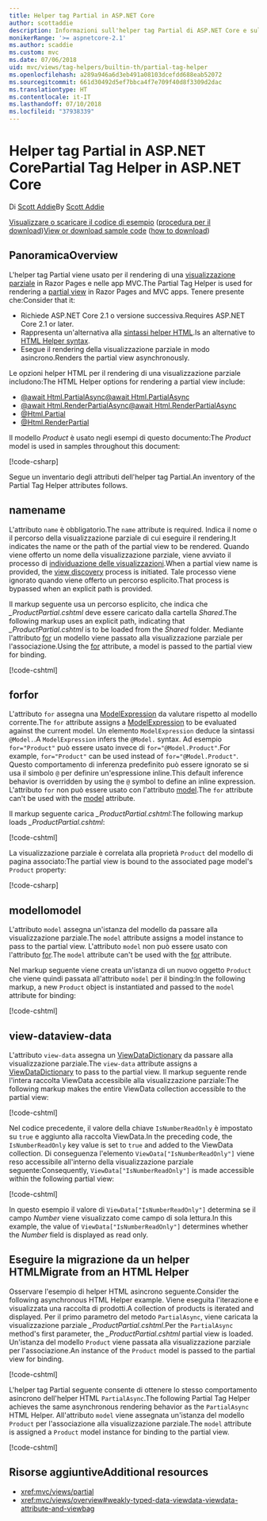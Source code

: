 ```yaml
---
title: Helper tag Partial in ASP.NET Core
author: scottaddie
description: Informazioni sull'helper tag Partial di ASP.NET Core e sul ruolo dei singoli attributi dell'helper nel rendering di una visualizzazione parziale.
monikerRange: '>= aspnetcore-2.1'
ms.author: scaddie
ms.custom: mvc
ms.date: 07/06/2018
uid: mvc/views/tag-helpers/builtin-th/partial-tag-helper
ms.openlocfilehash: a289a946a6d3eb491a08103dcefdd688eab52072
ms.sourcegitcommit: 661d30492d5ef7bbca4f7e709f40d8f3309d2dac
ms.translationtype: HT
ms.contentlocale: it-IT
ms.lasthandoff: 07/10/2018
ms.locfileid: "37938339"
---
```

# <a name="partial-tag-helper-in-aspnet-core"></a><span data-ttu-id="7f244-103">Helper tag Partial in ASP.NET Core</span><span class="sxs-lookup"><span data-stu-id="7f244-103">Partial Tag Helper in ASP.NET Core</span></span>

<span data-ttu-id="7f244-104">Di [Scott Addie](https://github.com/scottaddie)</span><span class="sxs-lookup"><span data-stu-id="7f244-104">By [Scott Addie](https://github.com/scottaddie)</span></span>

<span data-ttu-id="7f244-105">[Visualizzare o scaricare il codice di esempio](https://github.com/aspnet/Docs/tree/master/aspnetcore/mvc/views/tag-helpers/built-in/samples) ([procedura per il download](xref:tutorials/index#how-to-download-a-sample))</span><span class="sxs-lookup"><span data-stu-id="7f244-105">[View or download sample code](https://github.com/aspnet/Docs/tree/master/aspnetcore/mvc/views/tag-helpers/built-in/samples) ([how to download](xref:tutorials/index#how-to-download-a-sample))</span></span>

## <a name="overview"></a><span data-ttu-id="7f244-106">Panoramica</span><span class="sxs-lookup"><span data-stu-id="7f244-106">Overview</span></span>

<span data-ttu-id="7f244-107">L'helper tag Partial viene usato per il rendering di una [visualizzazione parziale](xref:mvc/views/partial) in Razor Pages e nelle app MVC.</span><span class="sxs-lookup"><span data-stu-id="7f244-107">The Partial Tag Helper is used for rendering a [partial view](xref:mvc/views/partial) in Razor Pages and MVC apps.</span></span> <span data-ttu-id="7f244-108">Tenere presente che:</span><span class="sxs-lookup"><span data-stu-id="7f244-108">Consider that it:</span></span>

* <span data-ttu-id="7f244-109">Richiede ASP.NET Core 2.1 o versione successiva.</span><span class="sxs-lookup"><span data-stu-id="7f244-109">Requires ASP.NET Core 2.1 or later.</span></span>
* <span data-ttu-id="7f244-110">Rappresenta un'alternativa alla [sintassi helper HTML](xref:mvc/views/partial#reference-a-partial-view).</span><span class="sxs-lookup"><span data-stu-id="7f244-110">Is an alternative to [HTML Helper syntax](xref:mvc/views/partial#reference-a-partial-view).</span></span>
* <span data-ttu-id="7f244-111">Esegue il rendering della visualizzazione parziale in modo asincrono.</span><span class="sxs-lookup"><span data-stu-id="7f244-111">Renders the partial view asynchronously.</span></span>

<span data-ttu-id="7f244-112">Le opzioni helper HTML per il rendering di una visualizzazione parziale includono:</span><span class="sxs-lookup"><span data-stu-id="7f244-112">The HTML Helper options for rendering a partial view include:</span></span>

* [<span data-ttu-id="7f244-113">@await Html.PartialAsync</span><span class="sxs-lookup"><span data-stu-id="7f244-113">@await Html.PartialAsync</span></span>](/dotnet/api/microsoft.aspnetcore.mvc.rendering.htmlhelperpartialextensions.partialasync)
* [<span data-ttu-id="7f244-114">@await Html.RenderPartialAsync</span><span class="sxs-lookup"><span data-stu-id="7f244-114">@await Html.RenderPartialAsync</span></span>](/dotnet/api/microsoft.aspnetcore.mvc.rendering.htmlhelperpartialextensions.renderpartialasync)
* [@Html.Partial](/dotnet/api/microsoft.aspnetcore.mvc.rendering.htmlhelperpartialextensions.partial)
* [@Html.RenderPartial](/dotnet/api/microsoft.aspnetcore.mvc.rendering.htmlhelperpartialextensions.renderpartial)

<span data-ttu-id="7f244-115">Il modello *Product* è usato negli esempi di questo documento:</span><span class="sxs-lookup"><span data-stu-id="7f244-115">The *Product* model is used in samples throughout this document:</span></span>

[!code-csharp[](samples/TagHelpersBuiltIn/Models/Product.cs)]

<span data-ttu-id="7f244-116">Segue un inventario degli attributi dell'helper tag Partial.</span><span class="sxs-lookup"><span data-stu-id="7f244-116">An inventory of the Partial Tag Helper attributes follows.</span></span>

## <a name="name"></a><span data-ttu-id="7f244-117">name</span><span class="sxs-lookup"><span data-stu-id="7f244-117">name</span></span>

<span data-ttu-id="7f244-118">L'attributo `name` è obbligatorio.</span><span class="sxs-lookup"><span data-stu-id="7f244-118">The `name` attribute is required.</span></span> <span data-ttu-id="7f244-119">Indica il nome o il percorso della visualizzazione parziale di cui eseguire il rendering.</span><span class="sxs-lookup"><span data-stu-id="7f244-119">It indicates the name or the path of the partial view to be rendered.</span></span> <span data-ttu-id="7f244-120">Quando viene offerto un nome della visualizzazione parziale, viene avviato il processo di [individuazione delle visualizzazioni](xref:mvc/views/overview#view-discovery).</span><span class="sxs-lookup"><span data-stu-id="7f244-120">When a partial view name is provided, the [view discovery](xref:mvc/views/overview#view-discovery) process is initiated.</span></span> <span data-ttu-id="7f244-121">Tale processo viene ignorato quando viene offerto un percorso esplicito.</span><span class="sxs-lookup"><span data-stu-id="7f244-121">That process is bypassed when an explicit path is provided.</span></span>

<span data-ttu-id="7f244-122">Il markup seguente usa un percorso esplicito, che indica che *_ProductPartial.cshtml* deve essere caricato dalla cartella *Shared*.</span><span class="sxs-lookup"><span data-stu-id="7f244-122">The following markup uses an explicit path, indicating that *_ProductPartial.cshtml* is to be loaded from the *Shared* folder.</span></span> <span data-ttu-id="7f244-123">Mediante l'attributo [for](#for) un modello viene passato alla visualizzazione parziale per l'associazione.</span><span class="sxs-lookup"><span data-stu-id="7f244-123">Using the [for](#for) attribute, a model is passed to the partial view for binding.</span></span>

[!code-cshtml[](samples/TagHelpersBuiltIn/Pages/Product.cshtml?name=snippet_Name)]

## <a name="for"></a><span data-ttu-id="7f244-124">for</span><span class="sxs-lookup"><span data-stu-id="7f244-124">for</span></span>

<span data-ttu-id="7f244-125">L'attributo `for` assegna una [ModelExpression](/dotnet/api/microsoft.aspnetcore.mvc.viewfeatures.modelexpression) da valutare rispetto al modello corrente.</span><span class="sxs-lookup"><span data-stu-id="7f244-125">The `for` attribute assigns a [ModelExpression](/dotnet/api/microsoft.aspnetcore.mvc.viewfeatures.modelexpression) to be evaluated against the current model.</span></span> <span data-ttu-id="7f244-126">Un elemento `ModelExpression` deduce la sintassi `@Model.`.</span><span class="sxs-lookup"><span data-stu-id="7f244-126">A `ModelExpression` infers the `@Model.` syntax.</span></span> <span data-ttu-id="7f244-127">Ad esempio `for="Product"` può essere usato invece di `for="@Model.Product"`.</span><span class="sxs-lookup"><span data-stu-id="7f244-127">For example, `for="Product"` can be used instead of `for="@Model.Product"`.</span></span> <span data-ttu-id="7f244-128">Questo comportamento di inferenza predefinito può essere ignorato se si usa il simbolo `@` per definire un'espressione inline.</span><span class="sxs-lookup"><span data-stu-id="7f244-128">This default inference behavior is overridden by using the `@` symbol to define an inline expression.</span></span> <span data-ttu-id="7f244-129">L'attributo `for` non può essere usato con l'attributo [model](#model).</span><span class="sxs-lookup"><span data-stu-id="7f244-129">The `for` attribute can't be used with the [model](#model) attribute.</span></span>

<span data-ttu-id="7f244-130">Il markup seguente carica *_ProductPartial.cshtml*:</span><span class="sxs-lookup"><span data-stu-id="7f244-130">The following markup loads *_ProductPartial.cshtml*:</span></span>

[!code-cshtml[](samples/TagHelpersBuiltIn/Pages/Product.cshtml?name=snippet_For)]

<span data-ttu-id="7f244-131">La visualizzazione parziale è correlata alla proprietà `Product` del modello di pagina associato:</span><span class="sxs-lookup"><span data-stu-id="7f244-131">The partial view is bound to the associated page model's `Product` property:</span></span>

[!code-csharp[](samples/TagHelpersBuiltIn/Pages/Product.cshtml.cs?highlight=8)]

## <a name="model"></a><span data-ttu-id="7f244-132">modello</span><span class="sxs-lookup"><span data-stu-id="7f244-132">model</span></span>

<span data-ttu-id="7f244-133">L'attributo `model` assegna un'istanza del modello da passare alla visualizzazione parziale.</span><span class="sxs-lookup"><span data-stu-id="7f244-133">The `model` attribute assigns a model instance to pass to the partial view.</span></span> <span data-ttu-id="7f244-134">L'attributo `model` non può essere usato con l'attributo [for](#for).</span><span class="sxs-lookup"><span data-stu-id="7f244-134">The `model` attribute can't be used with the [for](#for) attribute.</span></span>

<span data-ttu-id="7f244-135">Nel markup seguente viene creata un'istanza di un nuovo oggetto `Product` che viene quindi passata all'attributo `model` per il binding:</span><span class="sxs-lookup"><span data-stu-id="7f244-135">In the following markup, a new `Product` object is instantiated and passed to the `model` attribute for binding:</span></span>

[!code-cshtml[](samples/TagHelpersBuiltIn/Pages/Product.cshtml?name=snippet_Model)]

## <a name="view-data"></a><span data-ttu-id="7f244-136">view-data</span><span class="sxs-lookup"><span data-stu-id="7f244-136">view-data</span></span>

<span data-ttu-id="7f244-137">L'attributo `view-data` assegna un [ViewDataDictionary](/dotnet/api/microsoft.aspnetcore.mvc.viewfeatures.viewdatadictionary) da passare alla visualizzazione parziale.</span><span class="sxs-lookup"><span data-stu-id="7f244-137">The `view-data` attribute assigns a [ViewDataDictionary](/dotnet/api/microsoft.aspnetcore.mvc.viewfeatures.viewdatadictionary) to pass to the partial view.</span></span> <span data-ttu-id="7f244-138">Il markup seguente rende l'intera raccolta ViewData accessibile alla visualizzazione parziale:</span><span class="sxs-lookup"><span data-stu-id="7f244-138">The following markup makes the entire ViewData collection accessible to the partial view:</span></span>

[!code-cshtml[](samples/TagHelpersBuiltIn/Pages/Product.cshtml?name=snippet_ViewData&highlight=5-)]

<span data-ttu-id="7f244-139">Nel codice precedente, il valore della chiave `IsNumberReadOnly` è impostato su `true` e aggiunto alla raccolta ViewData.</span><span class="sxs-lookup"><span data-stu-id="7f244-139">In the preceding code, the `IsNumberReadOnly` key value is set to `true` and added to the ViewData collection.</span></span> <span data-ttu-id="7f244-140">Di conseguenza l'elemento `ViewData["IsNumberReadOnly"]` viene reso accessibile all'interno della visualizzazione parziale seguente:</span><span class="sxs-lookup"><span data-stu-id="7f244-140">Consequently, `ViewData["IsNumberReadOnly"]` is made accessible within the following partial view:</span></span>

[!code-cshtml[](samples/TagHelpersBuiltIn/Pages/Shared/_ProductViewDataPartial.cshtml?highlight=5)]

<span data-ttu-id="7f244-141">In questo esempio il valore di `ViewData["IsNumberReadOnly"]` determina se il campo *Number* viene visualizzato come campo di sola lettura.</span><span class="sxs-lookup"><span data-stu-id="7f244-141">In this example, the value of `ViewData["IsNumberReadOnly"]` determines whether the *Number* field is displayed as read only.</span></span>

## <a name="migrate-from-an-html-helper"></a><span data-ttu-id="7f244-142">Eseguire la migrazione da un helper HTML</span><span class="sxs-lookup"><span data-stu-id="7f244-142">Migrate from an HTML Helper</span></span>

<span data-ttu-id="7f244-143">Osservare l'esempio di helper HTML asincrono seguente.</span><span class="sxs-lookup"><span data-stu-id="7f244-143">Consider the following asynchronous HTML Helper example.</span></span> <span data-ttu-id="7f244-144">Viene eseguita l'iterazione e visualizzata una raccolta di prodotti.</span><span class="sxs-lookup"><span data-stu-id="7f244-144">A collection of products is iterated and displayed.</span></span> <span data-ttu-id="7f244-145">Per il primo parametro del metodo `PartialAsync`, viene caricata la visualizzazione parziale *_ProductPartial.cshtml*.</span><span class="sxs-lookup"><span data-stu-id="7f244-145">Per the `PartialAsync` method's first parameter, the *_ProductPartial.cshtml* partial view is loaded.</span></span> <span data-ttu-id="7f244-146">Un'istanza del modello `Product` viene passata alla visualizzazione parziale per l'associazione.</span><span class="sxs-lookup"><span data-stu-id="7f244-146">An instance of the `Product` model is passed to the partial view for binding.</span></span>

[!code-cshtml[](samples/TagHelpersBuiltIn/Pages/Products.cshtml?name=snippet_HtmlHelper&highlight=3)]

<span data-ttu-id="7f244-147">L'helper tag Partial seguente consente di ottenere lo stesso comportamento asincrono dell'helper HTML `PartialAsync`.</span><span class="sxs-lookup"><span data-stu-id="7f244-147">The following Partial Tag Helper achieves the same asynchronous rendering behavior as the `PartialAsync` HTML Helper.</span></span> <span data-ttu-id="7f244-148">All'attributo `model` viene assegnata un'istanza del modello `Product` per l'associazione alla visualizzazione parziale.</span><span class="sxs-lookup"><span data-stu-id="7f244-148">The `model` attribute is assigned a `Product` model instance for binding to the partial view.</span></span>

[!code-cshtml[](samples/TagHelpersBuiltIn/Pages/Products.cshtml?name=snippet_TagHelper&highlight=3)]

## <a name="additional-resources"></a><span data-ttu-id="7f244-149">Risorse aggiuntive</span><span class="sxs-lookup"><span data-stu-id="7f244-149">Additional resources</span></span>

* <xref:mvc/views/partial>
* <xref:mvc/views/overview#weakly-typed-data-viewdata-viewdata-attribute-and-viewbag>
